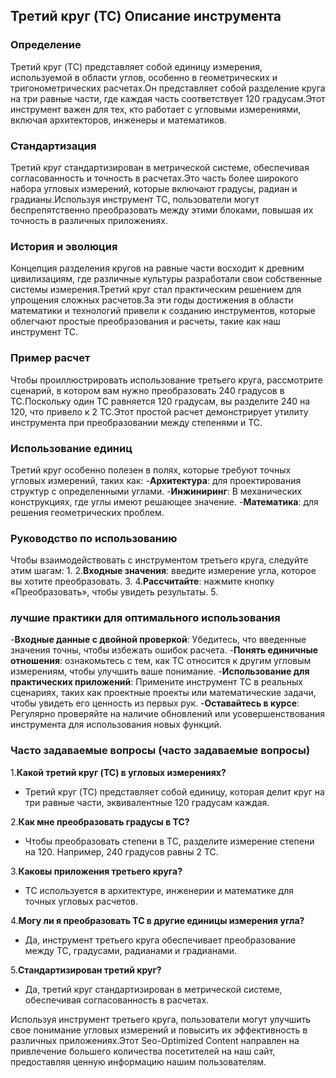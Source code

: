 ## Третий круг (TC) Описание инструмента

### Определение
Третий круг (TC) представляет собой единицу измерения, используемой в области углов, особенно в геометрических и тригонометрических расчетах.Он представляет собой разделение круга на три равные части, где каждая часть соответствует 120 градусам.Этот инструмент важен для тех, кто работает с угловыми измерениями, включая архитекторов, инженеры и математиков.

### Стандартизация
Третий круг стандартизирован в метрической системе, обеспечивая согласованность и точность в расчетах.Это часть более широкого набора угловых измерений, которые включают градусы, радиан и градианы.Используя инструмент TC, пользователи могут беспрепятственно преобразовать между этими блоками, повышая их точность в различных приложениях.

### История и эволюция
Концепция разделения кругов на равные части восходит к древним цивилизациям, где различные культуры разработали свои собственные системы измерения.Третий круг стал практическим решением для упрощения сложных расчетов.За эти годы достижения в области математики и технологий привели к созданию инструментов, которые облегчают простые преобразования и расчеты, такие как наш инструмент TC.

### Пример расчет
Чтобы проиллюстрировать использование третьего круга, рассмотрите сценарий, в котором вам нужно преобразовать 240 градусов в TC.Поскольку один ТС равняется 120 градусам, вы разделите 240 на 120, что привело к 2 TC.Этот простой расчет демонстрирует утилиту инструмента при преобразовании между степенями и TC.

### Использование единиц
Третий круг особенно полезен в полях, которые требуют точных угловых измерений, таких как:
-**Архитектура**: для проектирования структур с определенными углами.
-**Инжиниринг**: В механических конструкциях, где углы имеют решающее значение.
-**Математика**: для решения геометрических проблем.

### Руководство по использованию
Чтобы взаимодействовать с инструментом третьего круга, следуйте этим шагам:
1.
2.**Входные значения**: введите измерение угла, которое вы хотите преобразовать.
3.
4.**Рассчитайте**: нажмите кнопку «Преобразовать», чтобы увидеть результаты.
5.

### лучшие практики для оптимального использования
-**Входные данные с двойной проверкой**: Убедитесь, что введенные значения точны, чтобы избежать ошибок расчета.
-**Понять единичные отношения**: ознакомьтесь с тем, как TC относится к другим угловым измерениям, чтобы улучшить ваше понимание.
-**Использование для практических приложений**: Примените инструмент TC в реальных сценариях, таких как проектные проекты или математические задачи, чтобы увидеть его ценность из первых рук.
-**Оставайтесь в курсе**: Регулярно проверяйте на наличие обновлений или усовершенствования инструмента для использования новых функций.

### Часто задаваемые вопросы (часто задаваемые вопросы)

1.**Какой третий круг (TC) в угловых измерениях?**
- Третий круг (TC) представляет собой единицу, которая делит круг на три равные части, эквивалентные 120 градусам каждая.

2.**Как мне преобразовать градусы в TC?**
- Чтобы преобразовать степени в TC, разделите измерение степени на 120. Например, 240 градусов равны 2 TC.

3.**Каковы приложения третьего круга?**
- TC используется в архитектуре, инженерии и математике для точных угловых расчетов.

4.**Могу ли я преобразовать TC в другие единицы измерения угла?**
- Да, инструмент третьего круга обеспечивает преобразование между TC, градусами, радианами и градианами.

5.**Стандартизирован третий круг?**
- Да, третий круг стандартизирован в метрической системе, обеспечивая согласованность в расчетах.

Используя инструмент третьего круга, пользователи могут улучшить свое понимание угловых измерений и повысить их эффективность в различных приложениях.Этот Seo-Optimized Content направлен на привлечение большего количества посетителей на наш сайт, предоставляя ценную информацию нашим пользователям.
